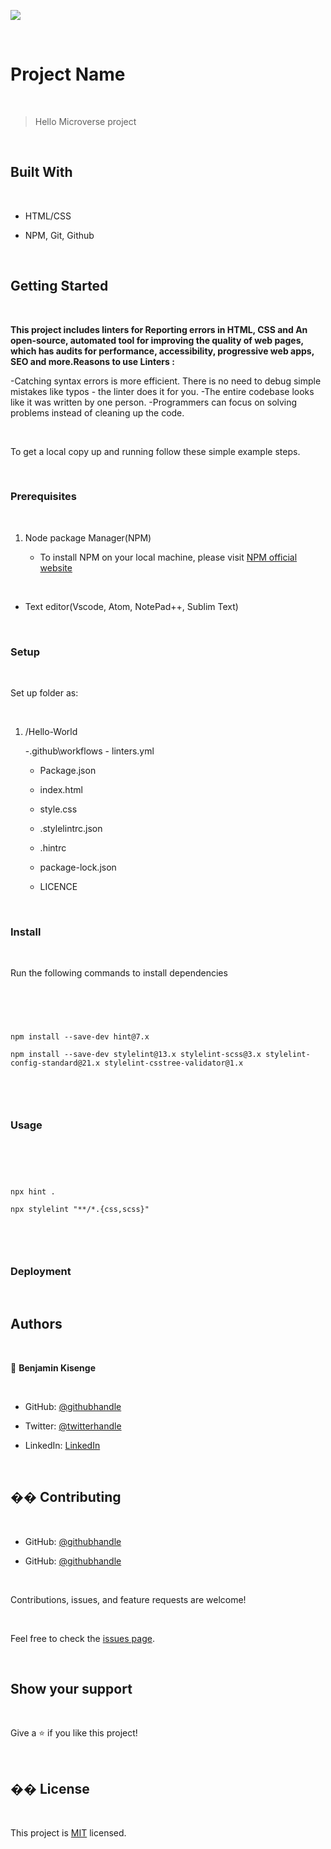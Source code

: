 

![](https://img.shields.io/badge/Microverse-blueviolet)

​

# Project Name

​

> Hello Microverse project

​

## Built With

​

- HTML/CSS

- NPM, Git, Github

​

## Getting Started

​

**This project includes linters for Reporting errors in HTML, CSS and An open-source, automated tool for improving the quality of web pages, which has audits for performance, accessibility, progressive web apps, SEO and more.Reasons to use Linters :**

-Catching syntax errors is more efficient. There is no need to debug simple mistakes like typos - the linter does it for you.
-The entire codebase looks like it was written by one person.
-Programmers can focus on solving problems instead of cleaning up the code.


​

To get a local copy up and running follow these simple example steps.

​

### Prerequisites

​

1. Node package Manager(NPM)

   - To install NPM on your local machine, please visit [ NPM official website](https://nodejs.org/en/download/)

​

- Text editor(Vscode, Atom, NotePad++, Sublim Text)

​

### Setup

​

Set up folder as:

​

1. /Hello-World

   -.github\workflows 
        - linters.yml

   - Package.json

   - index.html

   - style.css

   - .stylelintrc.json

   - .hintrc
   - package-lock.json
   - LICENCE 

​

### Install

​

Run the following commands to install dependencies

​

```

​

npm install --save-dev hint@7.x

npm install --save-dev stylelint@13.x stylelint-scss@3.x stylelint-config-standard@21.x stylelint-csstree-validator@1.x

​

```

​

### Usage

​

```

​

npx hint .

npx stylelint "**/*.{css,scss}"

​

```

​

### Deployment

​

## Authors

​

👤 **Benjamin Kisenge**

​

- GitHub: [@githubhandle](https://github.com/iambenkis)

- Twitter: [@twitterhandle](https://twitter.com/iambenkis)

- LinkedIn: [LinkedIn](https://www.linkedin.com/in/ben-kisenge/)

​

## �� Contributing

​

- GitHub: [@githubhandle](https://github.com/KebebewAbabu)

- GitHub: [@githubhandle](https://github.com/aceDavon)

​

Contributions, issues, and feature requests are welcome!

​

Feel free to check the [issues page](../../issues/).

​

## Show your support

​

Give a ⭐️ if you like this project!

​

## �� License

​

This project is [MIT](./MIT.md) licensed.

